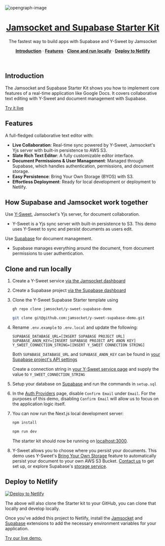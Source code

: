 <img src="/app/opengraph-image.png" alt="opengraph-image" style="display: block; margin: 0 auto;" />
<h1 align="center">
<a href="https://y-sweet-supabase-demo.netlify.app">Jamsocket and Supabase Starter Kit</a>
</h1>

<p align="center">
 The fastest way to build apps with Supabase and Y-Sweet by Jamsocket
</p>

<p align="center">
<a href="#introduction"><strong>Introduction</strong></a> ·
  <a href="#features"><strong>Features</strong></a> ·
  <a href="#clone-and-run-locally"><strong>Clone and run locally</strong></a> ·
  <a href="#deploy-to-netlify"><strong>Deploy to Netlify</strong></a>
</p>
<br/>

## Introduction

The Jamsocket and Supabase Starter Kit shows you how to implement core features of a real-time application like Google Docs. It covers collaborative text editing with Y-Sweet and document management with Supabase.

[Try it live](https://y-sweet-supabase-demo.netlify.app)

## Features

A full-fledged collaborative text editor with:
- **Live Collaboration**: Real-time sync powered by Y-Sweet, Jamsocket's Yjs server with built-in persistence to AWS S3.
- **Slate Rich Text Editor**: A fully customizable editor interface.
- **Document Permissions & User Management**: Managed through Supabase, which handles authentication, permissions, and document storage.
- **Easy Persistence**: Bring Your Own Storage (BYOS) with S3.
- **Effortless Deployment**: Ready for local development or deployment to Netlify.

## How Supabase and Jamsocket work together

Use [Y-Sweet](https://jamsocket.com/y-sweet), Jamsocket's Yjs server, for document collaboration.

- Y-Sweet is a Yjs sync server with built-in persistence to S3. This demo uses Y-Sweet to sync and persist documents as users edit.

Use [Supabase](https://supabase.com/) for document management.

- Supabase manages everything around the document, from document permissions to user authentication.

## Clone and run locally

1. Create a Y-Sweet service [via the Jamsocket dashboard](https://app.jamsocket.com)

2. Create a Supabase project [via the Supabase dashboard](https://database.new)

3. Clone the Y-Sweet Supabase Starter template using

   ```bash
   gh repo clone jamsocket/y-sweet-supabase-demo
   ```

   ```bash
   git clone git@github.com:jamsocket/y-sweet-supabase-demo.git
   ```

4. Rename `.env.example` to `.env.local` and update the following:

   ```
   SUPABASE_DATABASE_URL=[INSERT SUPABASE PROJECT URL]
   SUPABASE_ANON_KEY=[INSERT SUPABASE PROJECT API ANON KEY]
   Y_SWEET_CONNECTION_STRING=[INSERT Y_SWEET CONNECTION STRING]
   ```

   Both `SUPABASE_DATABASE_URL` and `SUPABASE_ANON_KEY` can be found in [your Supabase project's API settings](https://app.supabase.com/project/_/settings/api)

   Create a connection string in [your Y-Sweet service page](https://app.jamsocket.com) and supply the value to `Y_SWEET_CONNECTION_STRING`

5. Setup your database on [Supabase](https://supabase.com/) and run the commands in `setup.sql`

6. In the [Auth Providers](https://supabase.com/dashboard/project/_/auth/providers) page, disable `Confirm Email` under `Email`. For the purposes of this demo, disabling `Confirm Email` will allow us to focus on the application logic itself.

7. You can now run the Next.js local development server:

   ```bash
   npm install
   ```

   ```bash
   npm run dev
   ```

   The starter kit should now be running on [localhost:3000](http://localhost:3000/).

8. Y-Sweet allows you to choose where you persist your documents. This demo uses Y-Sweet's [Bring Your Own Storage](https://app.jamsocket.com/) feature to automatically persist your document to your own AWS S3 Bucket. [Contact us](mailto:hi@jamsocket.com) to get set up, or explore Supabase's [storage service](https://supabase.com/docs/guides/storage).

## Deploy to Netlify

[![Deploy to Netlify](https://www.netlify.com/img/deploy/button.svg)](https://app.netlify.com/extension/start/deploy?repository=https://github.com/jamsocket/y-sweet-supabase-demo)

The above will also clone the Starter kit to your GitHub, you can clone that locally and develop locally.

Once you've added this project to Netlify, install the [Jamsocket](https://app.netlify.com/extensions/jamsocket) and [Supabase](https://app.netlify.com/extensions/supabase) extensions to add the necessary environment variables for your application.

[Try our live demo.](https://y-sweet-supabase-demo.netlify.app)
